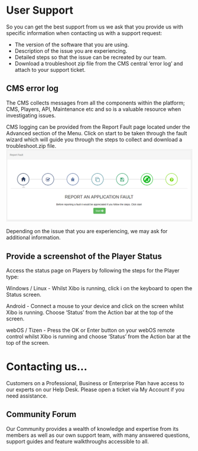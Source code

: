# User Support

So you can get the best support from us we ask that you provide us with specific information when contacting us with a support request:

- The version of the software that you are using.
- Description of the issue you are experiencing.
- Detailed steps so that the issue can be recreated by our team.
- Download a troubleshoot zip file from the CMS central ‘error log’ and attach to your support ticket.

## CMS error log

The CMS collects messages from all the components within the platform; CMS, Players, API, Maintenance etc and so is a valuable resource when investigating issues.

CMS logging can be provided from the Report Fault page located under the Advanced section of the Menu. Click on start to be taken through the fault wizard which will guide you through the steps to collect and download a troubleshoot.zip file.
![Alt text](trouble.png)

Depending on the issue that you are experiencing, we may ask for additional information.

## Provide a screenshot of the Player Status

Access the status page on Players by following the steps for the Player type:

Windows / Linux - Whilst Xibo is running, click i on the keyboard to open the Status screen.

Android - Connect a mouse to your device and click on the screen whilst Xibo is running. Choose ‘Status’ from the Action bar at the top of the screen.

webOS / Tizen - Press the OK or Enter button on your webOS remote control whilst Xibo is running and choose ‘Status’ from the Action bar at the top of the screen.

# Contacting us…

Customers on a Professional, Business or Enterprise Plan have access to our experts on our Help Desk. Please open a ticket via My Account if you need assistance.

## Community Forum

Our Community provides a wealth of knowledge and expertise from its members as well as our own support team, with many answered questions, support guides and feature walkthroughs accessible to all.

